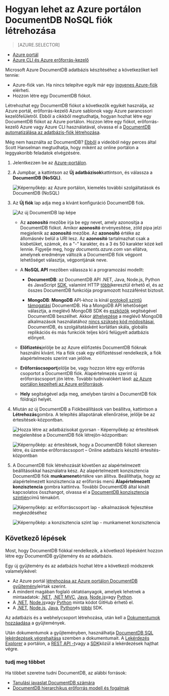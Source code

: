 <properties
    pageTitle="Hogyan hozhat létre egy DocumentDB fiók |} Microsoft Azure"
    description="Azure DocumentDB NoSQL adatbázis készítése. Ezek a lépések egy DocumentDB fiók létrehozása és az blazing gyors, a globális skála NoSQL adatbázis létrehozása." 
    keywords="adatbázis készítéséhez"
    services="documentdb"
    documentationCenter=""
    authors="mimig1"
    manager="jhubbard"
    editor="monicar"/>

<tags
    ms.service="documentdb"
    ms.workload="data-services"
    ms.tgt_pltfrm="na"
    ms.devlang="na"
    ms.topic="get-started-article"
    ms.date="10/17/2016"
    ms.author="mimig"/>

# <a name="how-to-create-a-documentdb-nosql-account-using-the-azure-portal"></a>Hogyan lehet az Azure portálon DocumentDB NoSQL fiók létrehozása

> [AZURE.SELECTOR]
- [Azure portál](documentdb-create-account.md)
- [Azure CLI és Azure erőforrás-kezelő](documentdb-automation-resource-manager-cli.md)

Microsoft Azure DocumentDB adatbázis készítéséhez a következőket kell tennie:

- Azure-fiók van. Ha nincs telepítve egyik már egy [ingyenes Azure-fiók](https://azure.microsoft.com/free) elérheti. 
- Hozzon létre egy DocumentDB fiókot.  

Létrehozhat egy DocumentDB fiókot a következők egyikét használja, az Azure portál, erőforrás-kezelő Azure sablonok vagy Azure parancssori kezelőfelületről. Ebből a cikkből megtudhatja, hogyan hozhat létre egy DocumentDB fiókot az Azure portálon. Hozzon létre egy fiókot, erőforrás-kezelő Azure vagy Azure CLI használatával, olvassa el a [DocumentDB automatizálása az adatbázis-fiók létrehozása](documentdb-automation-resource-manager-cli.md).

Még nem használta az DocumentDB? [Ebből](https://azure.microsoft.com/documentation/videos/create-documentdb-on-azure/) a videóból négy perces által Scott Hanselman megtudhatja, hogy miként az online portálon a leggyakoribb feladatok elvégzésére.

1.  Jelentkezzen be az [Azure-portálon](https://portal.azure.com/).
2.  A Jumpbar, a kattintson az **Új** **adatbázisok**kattintson, és válassza a **DocumentDB (NoSQL)**. 

    ![Képernyőkép: az Azure portálon, kiemelés további szolgáltatások és DocumentDB (NoSQL)](./media/documentdb-create-account/create-nosql-db-databases-json-tutorial-1.png)  

3. Az **Új fiók** lap adja meg a kívánt konfiguráció DocumentDB fiók.

    ![Az új DocumentDB lap képe](./media/documentdb-create-account/create-nosql-db-databases-json-tutorial-2.png)

    - Az **azonosító** mezőbe írja be egy nevet, amely azonosítja a DocumentDB fiókot.  Amikor **azonosító** érvényesítése, zöld pipa jelzi megjelenik az **azonosító** mezőbe. Az **azonosító** értéke az állomásnév belül a URI lesz. Az **azonosító** tartalmazhat csak a kisbetűket, számok, és a "-" karakter, és a 3 és 50 karakter közé kell lennie. Figyelje meg, hogy *documents.azure.com* van ellátva, amelynek eredménye változik a DocumentDB fiók végpont lehetőséget választja, végpontjának neve.

    - A **NoSQL API** mezőben válassza ki a programozási modellt:
        - **DocumentDB**: az DocumentDB API .NET, Java, Node.js, Python és JavaScript [SDK](documentdb-sdk-dotnet.md), valamint HTTP [többi](https://msdn.microsoft.com/library/azure/dn781481.aspx)keresztül érhető el, és az összes DocumentDB funkciója programozott hozzáférést biztosít. 
       
        - **MongoDB**: **MongoDB** API-khoz is kínál [protokoll szintű támogatási](documentdb-protocol-mongodb.md) DocumentDB. Ha a MongoDB API lehetőséget választja, a meglévő MongoDB SDK és [eszközök](documentdb-mongodb-mongochef.md) segítségével DocumentDB beszélhet. Akkor [áthelyezése](documentdb-import-data.md) a meglévő MongoDB alkalmazások használatához [nincs szükség kód módosításai](documentdb-connect-mongodb-account.md), DocumentDB, és szolgáltatásként korlátlan skála, globális replikációs és más funkciók teljes körű felügyelt adatbázis előnyeit.

    - **Előfizetés**jelölje be az Azure előfizetés DocumentDB fióknak használni kívánt. Ha a fiók csak egy előfizetéssel rendelkezik, a fiók alapértelmezés szerint van jelölve.

    - **Erőforráscsoport**jelölje be, vagy hozzon létre egy erőforrás csoportot a DocumentDB fiók.  Alapértelmezés szerint új erőforráscsoport jön létre. További tudnivalókért lásd: [az Azure portálon kezelheti az Azure erőforrások](../articles/azure-portal/resource-group-portal.md).

    - **Hely** segítségével adja meg, amelyben tárolni a DocumentDB fiók földrajzi helyét. 

4.  Miután az új DocumentDB a Fiókbeállítások van beállítva, kattintson a **Létrehozás**gombra. A telepítés állapotának ellenőrzése, jelölje be az értesítések-központban.  

    ![Hozza létre az adatbázisokat gyorsan - Képernyőkép az értesítések megjelenítése a DocumentDB fiók létrejön-központban:](./media/documentdb-create-account/create-nosql-db-databases-json-tutorial-4.png)  

    ![Képernyőkép: az értesítések, hogy a DocumentDB fiókot sikeresen létre, és üzembe erőforráscsoport – Online adatbázis készítő értesítés-központban](./media/documentdb-create-account/create-nosql-db-databases-json-tutorial-5.png)

5.  A DocumentDB fiók létrehozását követően az alapértelmezett beállításokkal használatra kész. Az alapértelmezett konzisztencia DocumentDB fiók **munkamenet**értékre van állítva.  Beállíthatja, hogy az alapértelmezett konzisztencia az erőforrás menü **Alapértelmezett konzisztencia** gombra kattintva. További DocumentDB által kínált kapcsolatos összhangot, olvassa el a [DocumentDB konzisztencia szintjén](documentdb-consistency-levels.md)című témakört.

    ![Képernyőkép: az erőforráscsoport lap - alkalmazások fejlesztése megkezdéséhez](./media/documentdb-create-account/create-nosql-db-databases-json-tutorial-6.png)  

    ![Képernyőkép: a konzisztencia szint lap - munkamenet konzisztencia](./media/documentdb-create-account/create-nosql-db-databases-json-tutorial-7.png)  

[How to: Create a DocumentDB account]: #Howto
[Next steps]: #NextSteps
[documentdb-manage]:../articles/documentdb/documentdb-manage.md


## <a name="next-steps"></a>Következő lépések

Most, hogy DocumentDB fiókkal rendelkezik, a következő lépésként hozzon létre egy DocumentDB gyűjtemény és az adatbázis. 

Egy új gyűjtemény és az adatbázis hozhat létre a következő módszerek valamelyikével:

- Az Azure portál [létrehozása az Azure portálon DocumentDB gyűjtemény](documentdb-create-collection.md)leírtak szerint.
- A mindent magában foglaló oktatóanyagok, amelyek lehetnek a mintaadatok: [.NET](documentdb-get-started.md), [.NET MVC](documentdb-dotnet-application.md), [Java](documentdb-java-application.md), [Node.js](documentdb-nodejs-application.md)vagy [Python](documentdb-python-application.md).
- A [.NET](documentdb-dotnet-samples.md#database-examples), [Node.js](documentdb-nodejs-samples.md#database-examples)vagy [Python](documentdb-python-samples.md#database-examples) minta kódot GitHub érhető el.
- A [.NET](documentdb-sdk-dotnet.md), [Node.js](documentdb-sdk-node.md), [Java](documentdb-sdk-java.md), [Python](documentdb-sdk-python.md)és [többi](https://msdn.microsoft.com/library/azure/mt489072.aspx) SDK.

Az adatbázis és a webhelycsoport létrehozása, után kell a [Dokumentumok hozzáadása](documentdb-view-json-document-explorer.md) a gyűjtemények.

Után dokumentumok a gyűjteményben, használhatja [DocumentDB SQL](documentdb-sql-query.md) [lekérdezések végrehajtása](documentdb-sql-query.md#executing-queries) szemben a dokumentumait. A [Lekérdezés Explorer](documentdb-query-collections-query-explorer.md) a portálon, a [REST API -t](https://msdn.microsoft.com/library/azure/dn781481.aspx)vagy a [SDK](documentdb-sdk-dotnet.md)közül a lekérdezések hajthat végre.

### <a name="learn-more"></a>tudj meg többet

Ha többet szeretne tudni DocumentDB, az alábbi források:

-   [Tanulási javaslat DocumentDB számára](https://azure.microsoft.com/documentation/learning-paths/documentdb/)
-   [DocumentDB hierarchikus erőforrás modell és fogalmak](documentdb-resources.md)
